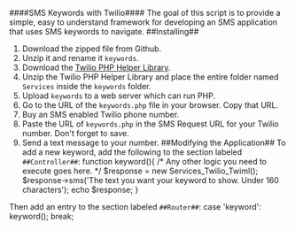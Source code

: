 ####SMS Keywords with Twilio####
The goal of this script is to provide a simple, easy to understand framework for developing an SMS application that uses SMS keywords to navigate.
##Installing##
1. Download the zipped file from Github.
2. Unzip it and rename it `keywords`.
3. Download the [Twilio PHP Helper Library](https://github.com/twilio/twilio-php/zipball/3.2.3).
4. Unzip the Twilio PHP Helper Library and place the entire folder named `Services` inside the `keywords` folder.
5. Upload `keywords` to a web server which can run PHP.
6. Go to the URL of the `keywords.php` file in your browser. Copy that URL.
6. Buy an SMS enabled Twilio phone number.
7. Paste the URL of `keywords.php` in the SMS Request URL for your Twilio number. Don't forget to save.
8. Send a text message to your number.
##Modifying the Application##
To add a new keyword, add the following to the section labeled `##Controller##`:
    function keyword(){
    	/* Any other logic you need to execute goes here. */
    	$response = new Services_Twilio_Twiml();
    	$response->sms('The text you want your keyword to show. Under 160 characters');
    	echo $response;
    }

Then add an entry to the section labeled `##Router##`:
        case 'keyword':
            keyword();
            break;

